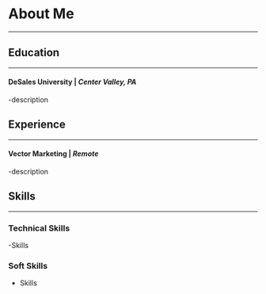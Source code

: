# About Me
* * * 

## Education
* * *
#### DeSales University | _Center Valley, PA_
-description

## Experience
* * *
#### Vector Marketing | _Remote_
-description

## Skills
* * * 
### Technical Skills
-Skills

### Soft Skills
- Skills

